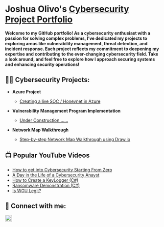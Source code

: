 <h1>Joshua Olivo's <a href="https://www.linkedin.com/in/jdolivo64/"> Cybersecurity Project Portfolio </a></h1> <b> Welcome to my GitHub portfolio! As a cybersecurity enthusiast with a passion for solving complex problems, I’ve dedicated my projects to exploring areas like vulnerability management, threat detection, and incident response. Each project reflects my commitment to deepening my expertise and contributing to the ever-changing cybersecurity field. Take a look around, and feel free to explore how I approach securing systems and enhancing security operations!</b>

<h2>👨‍💻 Cybersecurity Projects:</h2>

- <b>Azure Project</b>
  - [Creating a live SOC / Honeynet in Azure](https://github.com/JDOlivo/Azure-SOC-Honeynet)
- <b> Vulnerability Management Program Implementation </b>
  - [Under Construction.......](https://github.com/JDOlivo/TBD)
    
- <b>Network Map Walkthrough</b>
  - [Step-by-step Network Map Walkthrough using Draw.io](https://github.com/JDOlivo/Network-Map)

<h2>📺 Popular YouTube Videos</h2>

- [How to get into Cybersecurity Starting From Zero](https://www.youtube.com/watch?v=a83ASGn_V_s)
- [A Day in the Life of a Cybersecurity Anayst](https://www.youtube.com/watch?v=uHy3oM7NnoU)
- [How to Create a KeyLogger (C#)](https://www.youtube.com/watch?v=N-L9hklSlNk)
- [Ransomware Demonstration (C#)](https://www.youtube.com/watch?v=OfvdQeh79s0)
- [Is WGU Legit?](https://www.youtube.com/watch?v=E2MwRWxDBkA)

<h2> 🤳 Connect with me:</h2>

[<img align="left" alt="JoshuaOlivo | LinkedIn" width="22px" src="https://cdn.jsdelivr.net/npm/simple-icons@v3/icons/linkedin.svg" />][linkedin]


[linkedin]: https://www.linkedin.com/in/jdolivo64/
